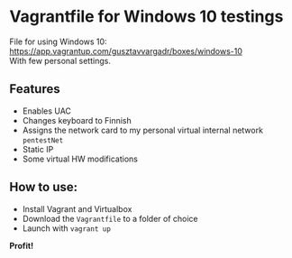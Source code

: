 # Vagrantfile for Windows 10 testings

File for using Windows 10:  
https://app.vagrantup.com/gusztavvargadr/boxes/windows-10   
With few personal settings.
## Features

- Enables UAC
- Changes keyboard to Finnish
- Assigns the network card to my personal virtual internal network `pentestNet`
- Static IP
- Some virtual HW modifications
## How to use:

- Install Vagrant and Virtualbox
- Download the `Vagrantfile` to a folder of choice
- Launch with `vagrant up`

**Profit!**   
